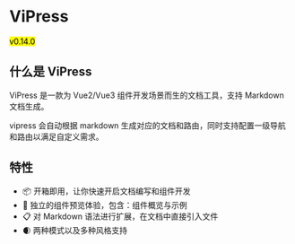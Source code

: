 # ViPress

<mark>v0.14.0</mark>

## 什么是 ViPress

ViPress 是一款为 Vue2/Vue3 组件开发场景而生的文档工具，支持 Markdown 文档生成。

vipress 会自动根据 markdown 生成对应的文档和路由，同时支持配置一级导航和路由以满足自定义需求。

## 特性

- 📦 开箱即用，让你快速开启文档编写和组件开发
- 🏡 独立的组件预览体验，包含：组件概览与示例
- 📋 对 Markdown 语法进行扩展，在文档中直接引入文件
- 🌒 两种模式以及多种风格支持
